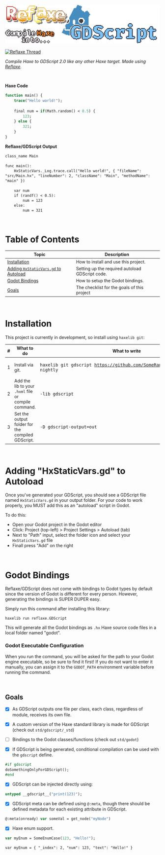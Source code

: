 <img src="img/Logo.png" /> 

<a href="https://discord.com/channels/162395145352904705/1052688097592225904"><img src="https://discordapp.com/api/guilds/162395145352904705/widget.png?style=shield" alt="Reflaxe Thread"/></a>

_Compile Haxe to GDScript 2.0 like any other Haxe target. Made using [Reflaxe](https://github.com/RobertBorghese/reflaxe)._

&nbsp;

**Haxe Code**

```haxe
function main() {
    trace("Hello world!");

    final num = if(Math.random() < 0.5) {
        123;
    } else {
        321;
    }
}
```

**Reflaxe/GDScript Output**

```gdscript
class_name Main

func main():
    HxStaticVars._Log.trace.call("Hello world!", { "fileName": "src/Main.hx", "lineNumber": 2, "className": "Main", "methodName": "main" })

    var num
    if (randf() < 0.5):
        num = 123
    else:
        num = 321
```

&nbsp;

# Table of Contents

| Topic                                                                           | Description                                        |
| ------------------------------------------------------------------------------- | -------------------------------------------------- |
| [Installation](#installation)                                                   | How to install and use this project.               |
| [Adding `HxStaticVars.gd` to Autoload](#adding-hxstaticvarsgd-to-autoload)      | Setting up the required autoload GDScript code.    |
| [Godot Bindings](#godot-bindings)                                               | How to setup the Godot bindings.                   |
| [Goals](#goals)                                                                 | The checklist for the goals of this project        |

&nbsp;

# Installation

This project is currently in development, so install using `haxelib git`:

| #   | What to do                                           | What to write                            |
| --- | ---------------------------------------------------- | ---------------------------------------- |
| 1   | Install via git.                                     | <pre>haxelib git gdscript https://github.com/SomeRanDev/reflaxe.GDScript nightly</pre>   |
| 2   | Add the lib to your `.hxml` file or compile command. | <pre lang="hxml">-lib gdscript</pre>  |
| 3   | Set the output folder for the compiled GDScript.     | <pre lang="hxml">-D gdscript-output=out</pre> |

&nbsp;

# Adding "HxStaticVars.gd" to Autoload

Once you've generated your GDScript, you should see a GDScript file named `HxStaticVars.gd` in your output folder. For your code to work properly, you MUST add this as an "autoload" script in Godot.

To do this:
* Open your Godot project in the Godot editor
* Click: Project (top-left) > Project Settings > Autoload (tab)
* Next to "Path" input, select the folder icon and select your `HxStaticVars.gd` file
* Finall press "Add" on the right

&nbsp;

# Godot Bindings

Reflaxe/GDScript does not come with bindings to Godot types by default since the version of Godot is different for every person. However, generating the bindings is SUPER DUPER easy.

Simply run this command after installing this library:
```
haxelib run reflaxe.GDScript
```

This will generate all the Godot bindings as `.hx` Haxe source code files in a local folder named "godot".

### Godot Executable Configuration
When you run the command, you will be asked for the path to your Godot engine executable, so be sure to find it first! If you do not want to enter it manually, you can assign it to the `GODOT_PATH` environment variable before running the command.

&nbsp;

## Goals

- [x] As GDScript outputs one file per class, each class, regardless of module, receives its own file.

- [x] A custom version of the Haxe standard library is made for GDScript (check out `std/gdscript/_std`)

- [ ] Bindings to the Godot classes/functions (check out `std/godot`)

- [x] If GDScript is being generated, conditional compilation can be used with the `gdscript` define.
```haxe
#if gdscript
doSomethingOnlyForGDScript();
#end
```

- [x] GDScript can be injected directly using:
```haxe
untyped __gdscript__("print(123)");
```

- [x] GDScript meta can be defined using `@:meta`, though there should be defined metadata for each existing attribute in GDScript.
```haxe
@:meta(onready) var someVal = get_node("myNode")
```

- [x] Haxe enum support.
```haxe
var myEnum = SomeEnumCase(123, "Hello!");
```
```gdscript
var myEnum = { "_index": 2, "num": 123, "text": "Hello!" }
```
